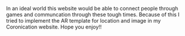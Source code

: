 In an ideal world this website would be able to connect people through games and communcation through these tough times. Because of this I tried to implement the AR template for location and image in my Coronication website. Hope you enjoy!!
